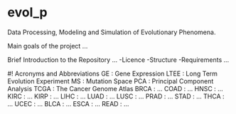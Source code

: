 # evol_p
Data Processing, Modeling and Simulation of Evolutionary Phenomena.

Main goals of the project ...

Brief Introduction to the Repository ...
-Licence
-Structure
-Requirements
...

#! Acronyms and Abbreviations
GE   : Gene Expression
LTEE : Long Term Evolution Experiment
MS   : Mutation Space
PCA  : Principal Component Analysis
TCGA : The Cancer Genome Atlas 
BRCA : ...
COAD : ...
HNSC : ...
KIRC : ...
KIRP : ...
LIHC : ...
LUAD : ...
LUSC : ...
PRAD : ...
STAD : ...
THCA : ...
UCEC : ...
BLCA : ...
ESCA : ...
READ : ...
